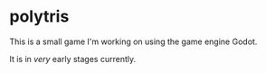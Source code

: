 # polytris
This is a small game I'm working on using the game engine Godot.

It is in *very* early stages currently.

